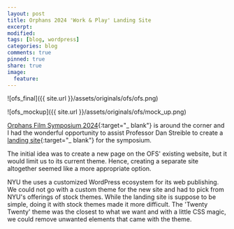 ```yaml
---
layout: post
title: Orphans 2024 'Work & Play' Landing Site
excerpt:
modified:
tags: [blog, wordpress]
categories: blog
comments: true
pinned: true
share: true
image:
  feature:
---
```


![ofs_final]({{ site.url }}/assets/originals/ofs/ofs.png)

![ofs_mockup]({{ site.url }}/assets/originals/ofs/mock_up.png)

[Orphans Film Symposium 2024](https://wp.nyu.edu/orphanfilm/){:target="\_ blank"} is around the corner and I had the wonderful opportunity to assist Professor Dan Streible to create a [landing site](https://wp.nyu.edu/orphans2024/){:target="\_ blank"} for the symposium.

The initial idea was to create a new page on the OFS' existing website, but it would limit us to its current theme. Hence, creating a separate site altogether seemed like a more appropriate option.

NYU the uses a customized WordPress ecosystem for its web publishing. We could not go with a custom theme for the new site and had to pick from NYU's offerings of stock themes. While the landing site is suppose to be simple, doing it with stock themes made it more difficult. The 'Twenty Twenty' theme was the closest to what we want and with a little CSS magic, we could remove unwanted elements that came with the theme.
